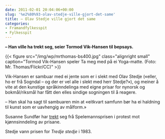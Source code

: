 ```yaml
---
date: 2011-02-01 20:04:06+00:00
slug: '%e2%80%93-olav-stedje-ville-gjort-det-same'
title: – Olav Stedje ville gjort det same
categories:
- Framandfylkesspit
- Fylkesspit
---
```


**– Han ville ha trekt seg, seier Tormod Vik-Hansen til bepsays.**

<!--more-->

{{< figure src="/img/wp/mrthomas-bs400.jpg" class="alignright small" caption="Tormod Vik-Hansen speler Ta meg med på ei Yoga-matte. (Foto: Mr. Thomas/Flickr/CC)" >}}

Vik-Hansen er sambuar med ei jente som er i slekt med Olav Stedje («eller, ho er frå Sogndal – og der er vel alle i slekt med herr Stedje?»), og meiner å vite at den kunstige språkinndelinga med eigne prisar for nynorsk og bokmål/riksmål har fått den elles sindige sogningen til å reagere.

– Han skal ha sagt til sambuaren min at «eitkvart samfunn bør ha ei haldning til kunst som er uavhengig av målform.»

Susanne Sundfør har [trekt](http://www.tv2underholdning.no/gkn/susanne-sundfoer-trekker-seg-fra-spellemann-i-protest-3392749.html) seg frå Spelemannsprisen i protest mot kjønnsinndeling av prisane.

Stedje vann prisen for _Tredje stedje_ i 1983.
